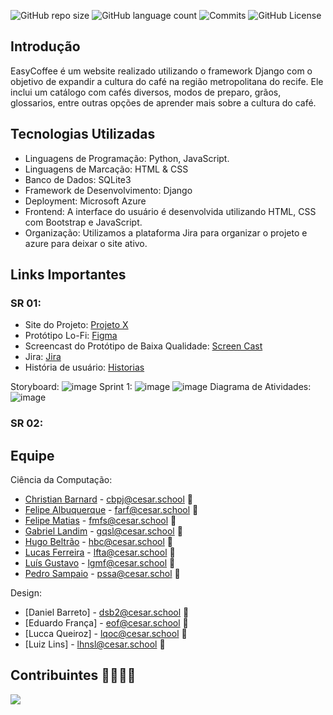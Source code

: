 ![GitHub repo size](https://img.shields.io/github/repo-size/seconds4decay/EasyCoffee)
![GitHub language count](https://img.shields.io/github/languages/count/seconds4decay/EasyCoffee?style=flat&logo=python)
![Commits](https://img.shields.io/github/commit-activity/t/seconds4decay/EasyCoffee?style=flat&logo=github)
![GitHub License](https://img.shields.io/github/license/seconds4decay/EasyCoffee)

## Introdução
EasyCoffee é um website realizado utilizando o framework Django com o objetivo de expandir a cultura do café na região metropolitana do recife. Ele inclui um catálogo com cafés diversos, modos de preparo, grãos, glossarios, entre outras opções de aprender mais sobre a cultura do café.

## Tecnologias Utilizadas
- Linguagens de Programação: Python, JavaScript.
- Linguagens de Marcação: HTML & CSS 
- Banco de Dados: SQLite3
- Framework de Desenvolvimento: Django
- Deployment: Microsoft Azure
- Frontend: A interface do usuário é desenvolvida utilizando HTML, CSS com Bootstrap e JavaScript.
- Organização: Utilizamos a plataforma Jira para organizar o projeto e azure para deixar o site ativo.

## Links Importantes

### SR 01:
- Site do Projeto: [Projeto X](https://sites.google.com/cesar.school/projetox/)
- Protótipo Lo-Fi: [Figma](https://www.figma.com/file/E3iH2Vvn2FxEkw0LIOXA4f/Projeto-X?type=design&node-id=0-1&mode=design&t=FaVdtn98NhqPjA9E-0)
- Screencast do Protótipo de Baixa Qualidade: [Screen Cast]( https://youtu.be/KXky7-IPcxs )
- Jira: [Jira](https://zibec.atlassian.net/jira/software/projects/EC/boards/4)
- História de usuário: [Historias](https://docs.google.com/document/u/1/d/1LjMRKJ0u4LFrP5ir3QlZnXp4ITHpc-e9/edit)
  
Storyboard:
![image](https://media.discordapp.net/attachments/1214173430178390029/1233180313908281436/EasyCoffeeStoryBoardFinal.png?ex=662c282a&is=662ad6aa&hm=0f4a6737d38246de60fc3940c2365c717ae1f5fe4f741788052311c2eba31aba&=&format=webp&quality=lossless&width=976&height=549)
Sprint 1:
![image](https://github.com/seconds4decay/EasyCoffee/assets/142419701/f66e41dc-737c-4b56-b8fa-d5dc24275459)
![image](https://github.com/seconds4decay/EasyCoffee/assets/142419701/45689dbc-84a8-4776-b316-5776e6944f34)
Diagrama de Atividades: ![image](https://github.com/seconds4decay/EasyCoffee/assets/142418286/991c0105-b0c3-41a6-8aae-1cd64eefc3b2)

### SR 02:


## Equipe
Ciência da Computação:
- [Christian Barnard](https://github.com/ChrisDrakon) - cbpj@cesar.school 📩
- [Felipe Albuquerque](https://github.com/FelipeARFranca) - farf@cesar.school 📩
- [Felipe Matias](https://github.com/Zibec) - fmfs@cesar.school 📩
- [Gabriel Landim](https://github.com/Gabrielqlandim) - gqsl@cesar.school 📩
- [Hugo Beltrão](https://github.com/HugoB2) - hbc@cesar.school 📩
- [Lucas Ferreira](https://github.com/seconds4decay) - lfta@cesar.school 📩
- [Luís Gustavo](https://github.com/Luis-Gustavo-Melo) - lgmf@cesar.school 📩
- [Pedro Sampaio](https://github.com/PedrooSam) - pssa@cesar.schol 📩

Design:
- [Daniel Barreto] - dsb2@cesar.school 📩
- [Eduardo França] - eof@cesar.school 📩
- [Lucca Queiroz] - lqoc@cesar.school 📩
- [Luiz Lins] - lhnsl@cesar.school 📩

## Contribuintes 👨‍👩‍👧‍👦
<a href="https://github.com/Gabrielqlandim/fds-projeto/graphs/contributors">
  <img src="https://contrib.rocks/image?repo=Gabrielqlandim/fds-projeto" />
</a>
